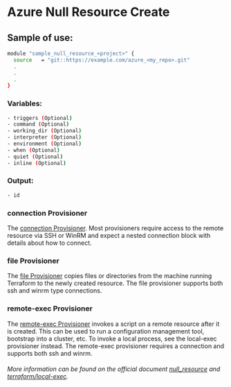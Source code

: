 # Azure Null Resource Create

## Sample of use:

```bash
module "sample_null_resource_<project>" {
  source   = "git::https://example.com/azure_<my_repo>.git"
  .
  .
  .
}
```

### Variables:

```bash
- triggers (Optional)
- command (Optional)
- working_dir (Optional)
- interpreter (Optional)
- environment (Optional)
- when (Optional)
- quiet (Optional)
- inline (Optional)
```

### Output:

```bash
- id
```

### connection Provisioner

The [connection Provisioner](https://developer.hashicorp.com/terraform/language/resources/provisioners/connection). Most provisioners require access to the remote resource via SSH or WinRM and expect a nested connection block with details about how to connect.

### file Provisioner

The [file Provisioner](https://developer.hashicorp.com/terraform/language/resources/provisioners/file) copies files or directories from the machine running Terraform to the newly created resource. The file provisioner supports both ssh and winrm type connections.

### remote-exec Provisioner

The [remote-exec Provisioner](https://developer.hashicorp.com/terraform/language/resources/provisioners/remote-exec) invokes a script on a remote resource after it is created. This can be used to run a configuration management tool, bootstrap into a cluster, etc. To invoke a local process, see the local-exec provisioner instead. The remote-exec provisioner requires a connection and supports both ssh and winrm.

###### More information can be found on the official document [null_resource](https://registry.terraform.io/providers/hashicorp/null/latest/docs/resources/resource) and [terraform/local-exec](https://developer.hashicorp.com/terraform/language/resources/provisioners/local-exec).